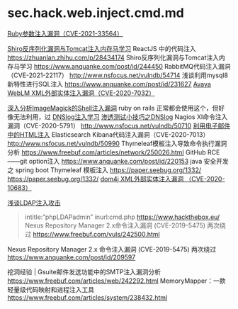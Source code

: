 # sec.hack.web.inject.cmd.md
[Ruby参数注入漏洞（CVE-2021-33564）](http://www.nsfocus.net/vulndb/55134)

[Shiro反序列化漏洞与Tomcat注入内存马学习](https://www.anquanke.com/post/id/244450)
ReactJS 中的代码注入
https://zhuanlan.zhihu.com/p/28434174
Shiro反序列化漏洞与Tomcat注入内存马学习
https://www.anquanke.com/post/id/244450
RabbitMQ代码注入漏洞（CVE-2021-22117）
http://www.nsfocus.net/vulndb/54714
浅谈利用mysql8新特性进行SQL注入
https://www.anquanke.com/post/id/231627
[Avaya WebLM XML外部实体注入漏洞（CVE-2020-7032）](http://www.nsfocus.net/vulndb/51781)

[深入分析ImageMagick的Shell注入漏洞](https://www.anquanke.com/post/id/226346)
ruby on rails 正常都会使用这个，但好像无法利用，过
[DNSlog注入学习](https://www.cnblogs.com/Xy--1/p/12896599.html)
[渗透测试小技巧之DNSlog](http://byd.dropsec.xyz/2016/12/04/dnslog%E5%88%A9%E7%94%A8/)
Nagios XI命令注入漏洞（CVE-2020-5791）
http://www.nsfocus.net/vulndb/50710
[利用电子邮件中的HTML注入](https://mp.weixin.qq.com/s?__biz=MzIzMTQ4NzE2Ng==&mid=2247485725&idx=1&sn=69fda84d7f1e2fa97c050cbf6817a68f)
Elasticsearch Kibana代码注入漏洞（CVE-2020-7013）
http://www.nsfocus.net/vulndb/50990
Thymeleaf模板注入导致命令执行漏洞分析
https://www.freebuf.com/articles/network/250026.html
GitHub RCE——git option注入
https://www.anquanke.com/post/id/220153
java 安全开发之 spring boot Thymeleaf 模板注入
https://paper.seebug.org/1332/
https://paper.seebug.org/1332/
[dom4j XML外部实体注入漏洞 （CVE-2020-10683）](http://www.nsfocus.net/vulndb/47453)

[浅谈LDAP注入攻击](https://www.anquanke.com/post/id/212186)
> intitle:”phpLDAPadmin” inurl:cmd.php
> https://www.hackthebox.eu/
Nexus Repository Manager 2.x命令注入漏洞 (CVE-2019-5475) 两次绕过
https://www.freebuf.com/vuls/242500.html

Nexus Repository Manager 2.x 命令注入漏洞 (CVE-2019-5475) 两次绕过
https://www.anquanke.com/post/id/209597

挖洞经验 | Gsuite邮件发送功能中的SMTP注入漏洞分析
https://www.freebuf.com/articles/web/242292.html
MemoryMapper：一款轻量级代码映射和进程注入工具
https://www.freebuf.com/articles/system/238432.html